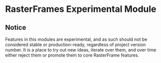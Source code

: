 # RasterFrames Experimental Module

## Notice

Features in this modules are experimental, and as such should not be considered stable or production-ready, 
regardless of project version number. It is a place to try out new ideas, iterate over them, and over time either reject
them or promote them to core RasterFrame features.